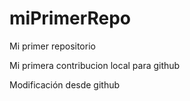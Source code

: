 # miPrimerRepo

Mi primer repositorio

Mi primera contribucion local para github

Modificación desde github
